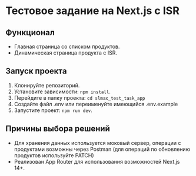 # Тестовое задание на Next.js с ISR

## Функционал

- Главная страница со списком продуктов.
- Динамическая страница продукта с ISR.

## Запуск проекта

1. Клонируйте репозиторий.
2. Установите зависимости: `npm install`.
3. Перейдите в папку проекта: `cd slmax_test_task_app`
4. Создайте файл .env или переименуйте имеющийся .env.example
5. Запустите проект: `npm run dev`.

## Причины выбора решений

- Для хранения данных используется моковый сервер, операции с продуктами возможны через Postman (для операций по обновлению продуктов используйте PATCH)
- Реализован App Router для использования возможностей Next.js 14+.
